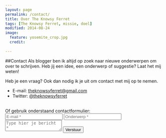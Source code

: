 ```yaml
---
layout: page
permalink: /contact/
title: Over The Knowsy Ferret
tags: [The Knowsy Ferret, missie, doel]
modified: 2014-08-24
image:
  feature: yosemite_crop.jpg
  credit: 
  
---
```


##Contact
Als blogger ben ik altijd op zoek naar nieuwe onderwerpen om over te
schrijven. Heb jij een idee, een onderwerp of suggestie? Laat het mij
weten!

Heb je een vraag? Ook dan nodig ik je uit om contact met mij op te
nemen.
<br>

<ul>
<li>E-mail: <a href="mailto:theknowsyferret@gmail.com" target="_top">theknowsyferret@gmail.com</a></li>
<li>Twitter: <a href="https://twitter.com/theknowsyferret">@theknowsyferret</a></li>
</ul>
<br>
Of gebruik onderstaand contactformulier:<br>

<form action="http://getsimpleform.com/messages?form_api_token=c7616578dda4d45e7a841ac3664f09e9" method="post">

  <!-- the redirect_to is optional, the form will redirect to the referrer on submission -->
  <input type="hidden" name="redirect_to" value="http://theknowsyferret.github.io/thanks" />

  <!-- all your input fields here.... -->
 
  <input type="email" name="email" required placeholder="E-mail *">
  <input type="text" name="onderwerp" required placeholder="Onderwerp *">
  <textarea name="bericht" required placeholder="Type hier je bericht *"></textarea>
  <input type="submit" value="Verstuur" >
</form>


